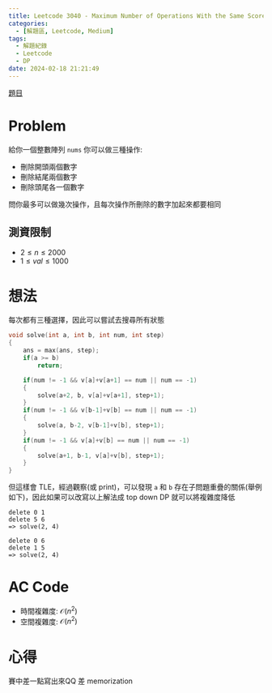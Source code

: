 ```yaml
---
title: Leetcode 3040 - Maximum Number of Operations With the Same Score II
categories:
  - [解題區, Leetcode, Medium]
tags:
  - 解題紀錄
  - Leetcode
  - DP
date: 2024-02-18 21:21:49
---
```


[題目](https://leetcode.com/problems/maximum-number-of-operations-with-the-same-score-ii)

# Problem

給你一個整數陣列 `nums` 你可以做三種操作:

- 刪除開頭兩個數字
- 刪除結尾兩個數字
- 刪除頭尾各一個數字

問你最多可以做幾次操作，且每次操作所刪除的數字加起來都要相同

## 測資限制

- $2 \le n \le 2000$
- $1 \le val \le 1000$

# 想法

每次都有三種選擇，因此可以嘗試去搜尋所有狀態

```cpp linenums="1"
void solve(int a, int b, int num, int step)
{
    ans = max(ans, step);
    if(a >= b)
        return;

    if(num != -1 && v[a]+v[a+1] == num || num == -1)
    {
        solve(a+2, b, v[a]+v[a+1], step+1);
    }
    if(num != -1 && v[b-1]+v[b] == num || num == -1)
    {
        solve(a, b-2, v[b-1]+v[b], step+1);
    }
    if(num != -1 && v[a]+v[b] == num || num == -1)
    {
        solve(a+1, b-1, v[a]+v[b], step+1);
    }
}
```

但這樣會 TLE，經過觀察(或 print)，可以發現 `a` 和 `b` 存在子問題重疊的關係(舉例如下)，因此如果可以改寫以上解法成 top down DP 就可以將複雜度降低

```
delete 0 1
delete 5 6
=> solve(2, 4)

delete 0 6
delete 1 5
=> solve(2, 4)
```

# AC Code

<script src="https://emgithub.com/embed-v2.js?target=https%3A%2F%2Fgithub.com%2Froy4801%2Fsolved_problems%2Fblob%2Fmaster%2Fleetcode%2F3040.cpp%23L18-L55&style=github&type=code&showBorder=on&showLineNumbers=on&showFileMeta=on&showFullPath=on&showCopy=on"></script>

- 時間複雜度: $\mathcal{O}(n^2)$
- 空間複雜度: $\mathcal{O}(n^2)$

<!-- # 賞析 -->


# 心得

賽中差一點寫出來QQ 差 memorization
